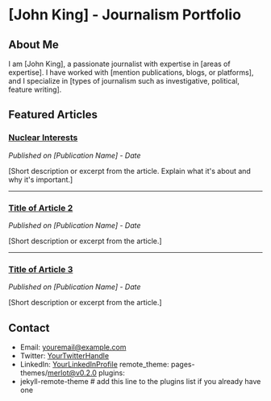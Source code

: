 # [John King] - Journalism Portfolio

## About Me
I am [John King], a passionate journalist with expertise in [areas of expertise]. I have worked with [mention publications, blogs, or platforms], and I specialize in [types of journalism such as investigative, political, feature writing].

## Featured Articles

### [Nuclear Interests](#)
*Published on [Publication Name] - Date*

[Short description or excerpt from the article. Explain what it's about and why it's important.]

---

### [Title of Article 2](#)
*Published on [Publication Name] - Date*

[Short description or excerpt from the article.]

---

### [Title of Article 3](#)
*Published on [Publication Name] - Date*

[Short description or excerpt from the article.]

## Contact
- Email: [youremail@example.com](mailto:youremail@example.com)
- Twitter: [YourTwitterHandle](https://twitter.com/YourTwitterHandle)
- LinkedIn: [YourLinkedInProfile](https://linkedin.com/in/YourLinkedInProfile)
remote_theme: pages-themes/merlot@v0.2.0
plugins:
- jekyll-remote-theme # add this line to the plugins list if you already have one

